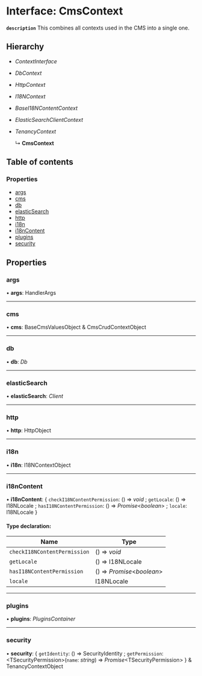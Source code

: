 # Interface: CmsContext

**`description`** This combines all contexts used in the CMS into a single one.

## Hierarchy

* *ContextInterface*

* *DbContext*

* *HttpContext*

* *I18NContext*

* *BaseI18NContentContext*

* *ElasticSearchClientContext*

* *TenancyContext*

  ↳ **CmsContext**

## Table of contents

### Properties

- [args](cmscontext.md#args)
- [cms](cmscontext.md#cms)
- [db](cmscontext.md#db)
- [elasticSearch](cmscontext.md#elasticsearch)
- [http](cmscontext.md#http)
- [i18n](cmscontext.md#i18n)
- [i18nContent](cmscontext.md#i18ncontent)
- [plugins](cmscontext.md#plugins)
- [security](cmscontext.md#security)

## Properties

### args

• **args**: HandlerArgs

___

### cms

• **cms**: BaseCmsValuesObject & CmsCrudContextObject

___

### db

• **db**: *Db*

___

### elasticSearch

• **elasticSearch**: *Client*

___

### http

• **http**: HttpObject

___

### i18n

• **i18n**: I18NContextObject

___

### i18nContent

• **i18nContent**: { `checkI18NContentPermission`: () => *void* ; `getLocale`: () => I18NLocale ; `hasI18NContentPermission`: () => *Promise*<*boolean*\> ; `locale`: I18NLocale  }

#### Type declaration:

Name | Type |
------ | ------ |
`checkI18NContentPermission` | () => *void* |
`getLocale` | () => I18NLocale |
`hasI18NContentPermission` | () => *Promise*<*boolean*\> |
`locale` | I18NLocale |

___

### plugins

• **plugins**: *PluginsContainer*

___

### security

• **security**: { `getIdentity`: () => SecurityIdentity ; `getPermission`: <TSecurityPermission\>(`name`: *string*) => *Promise*<TSecurityPermission\>  } & TenancyContextObject
